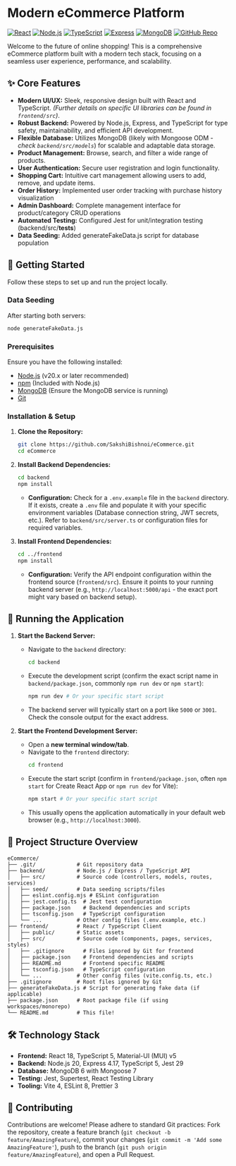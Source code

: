 # Modern eCommerce Platform

[![React](https://img.shields.io/badge/React-^18.0.0-blue?logo=react)](https://reactjs.org/) [![Node.js](https://img.shields.io/badge/Node.js-^20.0.0-green?logo=nodedotjs)](https://nodejs.org/) [![TypeScript](https://img.shields.io/badge/TypeScript-^5.0.0-blue?logo=typescript)](https://www.typescriptlang.org/) [![Express](https://img.shields.io/badge/Express-^4.17.0-lightgrey?logo=express)](https://expressjs.com/) [![MongoDB](https://img.shields.io/badge/MongoDB-^6.0.0-green?logo=mongodb)](https://www.mongodb.com/)
[![GitHub Repo](https://img.shields.io/badge/GitHub-Repo-blue?logo=github)](https://github.com/SakshiBishnoi/eCommerce)

Welcome to the future of online shopping! This is a comprehensive eCommerce platform built with a modern tech stack, focusing on a seamless user experience, performance, and scalability.

## ✨ Core Features

*   **Modern UI/UX:** Sleek, responsive design built with React and TypeScript. *(Further details on specific UI libraries can be found in `frontend/src`)*.
*   **Robust Backend:** Powered by Node.js, Express, and TypeScript for type safety, maintainability, and efficient API development.
*   **Flexible Database:** Utilizes MongoDB (likely with Mongoose ODM - *check `backend/src/models`*) for scalable and adaptable data storage.
*   **Product Management:** Browse, search, and filter a wide range of products.
*   **User Authentication:** Secure user registration and login functionality.
*   **Shopping Cart:** Intuitive cart management allowing users to add, remove, and update items.
*   **Order History:** Implemented user order tracking with purchase history visualization
*   **Admin Dashboard:** Complete management interface for product/category CRUD operations
*   **Automated Testing:** Configured Jest for unit/integration testing (backend/src/__tests__)
*   **Data Seeding:** Added generateFakeData.js script for database population

## 🚀 Getting Started

Follow these steps to set up and run the project locally.

### Data Seeding
After starting both servers:
```bash
node generateFakeData.js
```

### Prerequisites

Ensure you have the following installed:

*   [Node.js](https://nodejs.org/) (v20.x or later recommended)
*   [npm](https://www.npmjs.com/) (Included with Node.js)
*   [MongoDB](https://www.mongodb.com/try/download/community) (Ensure the MongoDB service is running)
*   [Git](https://git-scm.com/)

### Installation & Setup

1.  **Clone the Repository:**
    ```bash
    git clone https://github.com/SakshiBishnoi/eCommerce.git
    cd eCommerce
    ```

2.  **Install Backend Dependencies:**
    ```bash
    cd backend
    npm install
    ```
    *   **Configuration:** Check for a `.env.example` file in the `backend` directory. If it exists, create a `.env` file and populate it with your specific environment variables (Database connection string, JWT secrets, etc.). Refer to `backend/src/server.ts` or configuration files for required variables.

3.  **Install Frontend Dependencies:**
    ```bash
    cd ../frontend
    npm install
    ```
    *   **Configuration:** Verify the API endpoint configuration within the frontend source (`frontend/src`). Ensure it points to your running backend server (e.g., `http://localhost:5000/api` - the exact port might vary based on backend setup).

## 🏃 Running the Application

1.  **Start the Backend Server:**
    *   Navigate to the `backend` directory:
        ```bash
        cd backend
        ```
    *   Execute the development script (confirm the exact script name in `backend/package.json`, commonly `npm run dev` or `npm start`):
        ```bash
        npm run dev # Or your specific start script
        ```
    *   The backend server will typically start on a port like `5000` or `3001`. Check the console output for the exact address.

2.  **Start the Frontend Development Server:**
    *   Open a **new terminal window/tab**.
    *   Navigate to the `frontend` directory:
        ```bash
        cd frontend
        ```
    *   Execute the start script (confirm in `frontend/package.json`, often `npm start` for Create React App or `npm run dev` for Vite):
        ```bash
        npm start # Or your specific start script
        ```
    *   This usually opens the application automatically in your default web browser (e.g., `http://localhost:3000`).

## 📂 Project Structure Overview

```
eCommerce/
├── .git/             # Git repository data
├── backend/          # Node.js / Express / TypeScript API
│   ├── src/          # Source code (controllers, models, routes, services)
│   ├── seed/         # Data seeding scripts/files
│   ├── eslint.config.mjs # ESLint configuration
│   ├── jest.config.ts  # Jest test configuration
│   ├── package.json    # Backend dependencies and scripts
│   ├── tsconfig.json   # TypeScript configuration
│   └── ...           # Other config files (.env.example, etc.)
├── frontend/         # React / TypeScript Client
│   ├── public/       # Static assets
│   ├── src/          # Source code (components, pages, services, styles)
│   ├── .gitignore      # Files ignored by Git for frontend
│   ├── package.json    # Frontend dependencies and scripts
│   ├── README.md       # Frontend specific README
│   ├── tsconfig.json   # TypeScript configuration
│   └── ...           # Other config files (vite.config.ts, etc.)
├── .gitignore        # Root files ignored by Git
├── generateFakeData.js # Script for generating fake data (if applicable)
├── package.json      # Root package file (if using workspaces/monorepo)
└── README.md         # This file!
```

## 🛠️ Technology Stack

*   **Frontend:** React 18, TypeScript 5, Material-UI (MUI) v5
*   **Backend:** Node.js 20, Express 4.17, TypeScript 5, Jest 29
*   **Database:** MongoDB 6 with Mongoose 7
*   **Testing:** Jest, Supertest, React Testing Library
*   **Tooling:** Vite 4, ESLint 8, Prettier 3

## 🤝 Contributing

Contributions are welcome! Please adhere to standard Git practices: Fork the repository, create a feature branch (`git checkout -b feature/AmazingFeature`), commit your changes (`git commit -m 'Add some AmazingFeature'`), push to the branch (`git push origin feature/AmazingFeature`), and open a Pull Request.